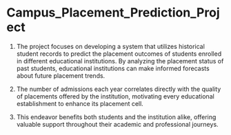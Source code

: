 # Campus_Placement_Prediction_Project
1. The project focuses on developing a system that utilizes historical student records to predict the placement outcomes of students enrolled in different educational institutions. By analyzing the placement status of past students, educational institutions can make informed forecasts about future placement trends.
   
2. The number of admissions each year correlates directly with the quality of placements offered by the institution, motivating every educational establishment to enhance its placement cell.
   
3. This endeavor benefits both students and the institution alike, offering valuable support throughout their academic and professional journeys.
